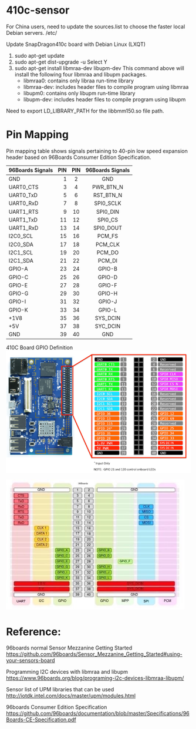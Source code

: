 # 410c-sensor

For China users, need to update the sources.list to choose the faster local Debian servers.
/etc/

Update SnapDragon410c board with Debian Linux (LXQT)
1. sudo apt-get update
2. sudo apt-get dist-upgrade -u
	Select Y 
3. sudo apt-get install libmraa-dev libupm-dev
   This command above will install the following four libmraa and libupm packages. 
   - libmraa0:		contains only libraa run-time library
   - libmraa-dev:	includes header files to compile program using libmraa
   - libupm0:		contains only libupm run-time library
   - libupm-dev:	includes header files to compile program using libupm


Need to export LD_LIBRARY_PATH for the libbmm150.so file path.

   

# Pin Mapping
Pin mapping table shows signals pertaining to 40-pin low speed expansion header based on 96Boards Consumer Edition Specification.

| 96Boards Signals	|PIN    |  PIN  |  96Boards    Signals | 
| --------        	| -----:| :----:|                :----:|
|GND		  	|  1	|      2|	GND   		|
|UART0_CTS|	3	|	4	|	PWR_BTN_N	|
|UART0_TxD|	5	|	6	|	RST_BTN_N	|
|UART0_RxD|	7	|	8	|	SPI0_SCLK	|
|UART1_RTS|	9	|	10	|	SPI0_DIN	|
|UART1_TxD|	11	|	12	|	SPI0_CS		|
|UART1_RxD|	13	|	14	|	SPI0_DOUT	|
|I2C0_SCL|	15	|	16	|	PCM_FS		|
|I2C0_SDA|	17	|	18	|	PCM_CLK		|
|I2C1_SCL|	19	|	20	|	PCM_DO		|
|I2C1_SDA|	21	|	22	|	PCM_DI		|
|GPIO-A	|	23	|	24	|	GPIO-B		|
|GPIO-C	|	25	|	26	|	GPIO-D		|
|GPIO-E	|	27	|	28	|	GPIO-F		|
|GPIO-G	|	29	|	30	|	GPIO-H		|
|GPIO-I	|	31	|	32	|	GPIO-J		|
|GPIO-K	|	33	|	34	|	GPIO-L		|
|+1V8	|	35	|	36	|	SYS_DCIN	|
|+5V	|	37	|	38	|	SYC_DCIN	|
|GND	|	39	|	40	|	GND		|

410C Board GPIO Definition
![](https://github.com/cloverpop/410c-sensor/blob/master/jpg/db_pinout.png)

![](https://github.com/cloverpop/410c-sensor/blob/master/jpg/410c-gpio.jpg)

# Reference:

96boards normal Sensor Mezzanine Getting Started
https://github.com/96boards/Sensor_Mezzanine_Getting_Started#using-your-sensors-board

Programming I2C devices with libmraa and libupm
https://www.96boards.org/blog/programing-i2c-devices-libmraa-libupm/

Sensor list of UPM libraries that can be used
http://iotdk.intel.com/docs/master/upm/modules.html

96boards Consumer Edition Specification
https://github.com/96boards/documentation/blob/master/Specifications/96Boards-CE-Specification.pdf
